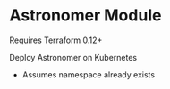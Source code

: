 # Astronomer Module

Requires Terraform 0.12+

Deploy Astronomer on Kubernetes

- Assumes namespace already exists
